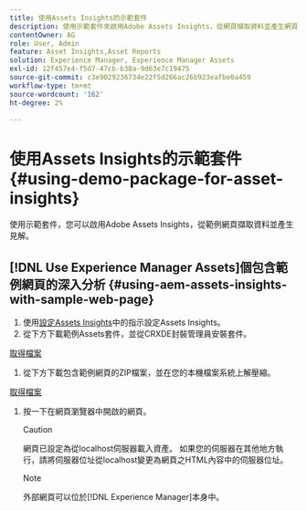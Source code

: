 ```yaml
---
title: 使用Assets Insights的示範套件
description: 使用示範套件來啟用Adobe Assets Insights，從網頁擷取資料並產生網頁的深入分析。
contentOwner: AG
role: User, Admin
feature: Asset Insights,Asset Reports
solution: Experience Manager, Experience Manager Assets
exl-id: 12f457e4-f5d7-47cb-b38a-9d63e7c19475
source-git-commit: c3e9029236734e22f5d266ac26b923eafbe0a459
workflow-type: tm+mt
source-wordcount: '162'
ht-degree: 2%

---
```


# 使用Assets Insights的示範套件 {#using-demo-package-for-asset-insights}

使用示範套件，您可以啟用Adobe Assets Insights，從範例網頁擷取資料並產生見解。

## [!DNL Use Experience Manager Assets]個包含範例網頁的深入分析  {#using-aem-assets-insights-with-sample-web-page}

1. 使用[設定Assets Insights](configure-asset-insights.md)中的指示設定Assets Insights。
1. 從下方下載範例Assets套件，並從CRXDE封裝管理員安裝套件。

[取得檔案](assets/insightsdemo.zip)

1. 從下方下載包含範例網頁的ZIP檔案，並在您的本機檔案系統上解壓縮。

[取得檔案](assets/demosite.zip)

1. 按一下在網頁瀏覽器中開啟的網頁。

   >[!CAUTION]
   >
   >網頁已設定為從localhost伺服器載入資產。 如果您的伺服器在其他地方執行，請將伺服器位址從localhost變更為網頁之HTML內容中的伺服器位址。

   >[!NOTE]
   >
   >外部網頁可以位於[!DNL Experience Manager]本身中。
